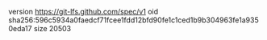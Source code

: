 version https://git-lfs.github.com/spec/v1
oid sha256:596c5934a0faedcf71fcee1fdd12bfd90fe1c1ced1b9b304963fe1a9350eda17
size 20503
